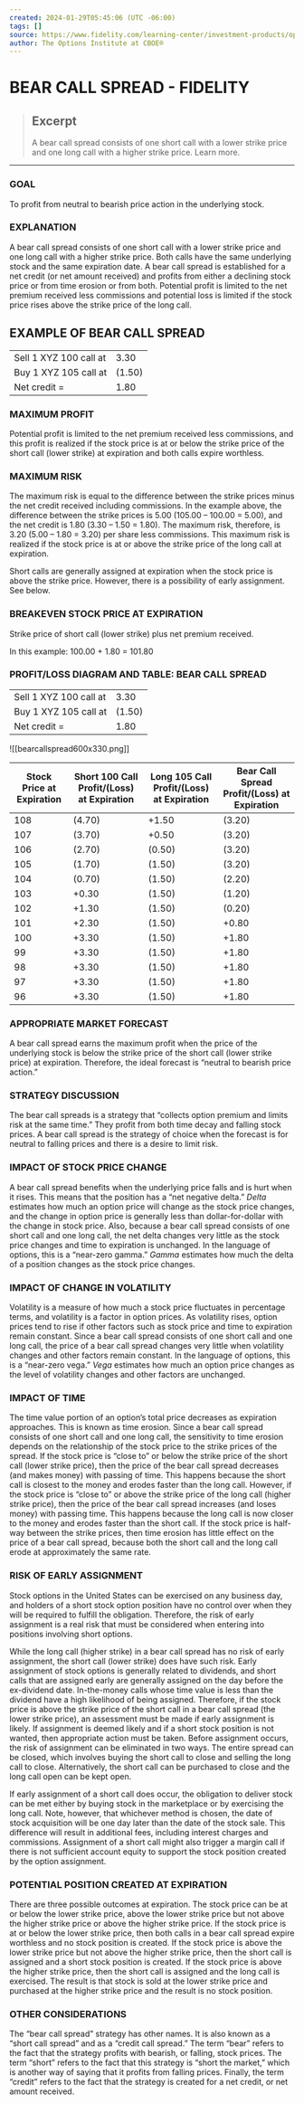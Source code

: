 ```yaml
---
created: 2024-01-29T05:45:06 (UTC -06:00)
tags: []
source: https://www.fidelity.com/learning-center/investment-products/options/options-strategy-guide/bear-call-spread
author: The Options Institute at CBOE®
---
```


# BEAR CALL SPREAD - FIDELITY

> ## Excerpt
> A bear call spread consists of one short call with a lower strike price and one long call with a higher strike price. Learn more.

---
### GOAL

To profit from neutral to bearish price action in the underlying stock.

### EXPLANATION

A bear call spread consists of one short call with a lower strike price and one long call with a higher strike price. Both calls have the same underlying stock and the same expiration date. A bear call spread is established for a net credit (or net amount received) and profits from either a declining stock price or from time erosion or from both. Potential profit is limited to the net premium received less commissions and potential loss is limited if the stock price rises above the strike price of the long call.

## EXAMPLE OF BEAR CALL SPREAD

<table><tbody><tr><td>Sell 1 XYZ 100 call at</td><td>3.30</td></tr><tr><td>Buy 1 XYZ 105 call at</td><td>(1.50)</td></tr><tr><td>Net credit =</td><td>1.80</td></tr></tbody></table>

### MAXIMUM PROFIT

Potential profit is limited to the net premium received less commissions, and this profit is realized if the stock price is at or below the strike price of the short call (lower strike) at expiration and both calls expire worthless.

### MAXIMUM RISK

The maximum risk is equal to the difference between the strike prices minus the net credit received including commissions. In the example above, the difference between the strike prices is 5.00 (105.00 – 100.00 = 5.00), and the net credit is 1.80 (3.30 – 1.50 = 1.80). The maximum risk, therefore, is 3.20 (5.00 – 1.80 = 3.20) per share less commissions. This maximum risk is realized if the stock price is at or above the strike price of the long call at expiration.

Short calls are generally assigned at expiration when the stock price is above the strike price. However, there is a possibility of early assignment. See below.

### BREAKEVEN STOCK PRICE AT EXPIRATION

Strike price of short call (lower strike) plus net premium received.

In this example: 100.00 + 1.80 = 101.80

### PROFIT/LOSS DIAGRAM AND TABLE: BEAR CALL SPREAD

<table><tbody><tr><td>Sell 1 XYZ 100 call at</td><td>3.30</td></tr><tr><td>Buy 1 XYZ 105 call at</td><td>(1.50)</td></tr><tr><td>Net credit =</td><td>1.80</td></tr></tbody></table>

![[bearcallspread600x330.png]]

| Stock Price at Expiration | Short 100 Call Profit/(Loss) at Expiration | Long 105 Call Profit/(Loss) at Expiration | Bear Call Spread Profit/(Loss) at Expiration |
| --- | --- | --- | --- |
| 108 | (4.70) | +1.50 | (3.20) |
| 107 | (3.70) | +0.50 | (3.20) |
| 106 | (2.70) | (0.50) | (3.20) |
| 105 | (1.70) | (1.50) | (3.20) |
| 104 | (0.70) | (1.50) | (2.20) |
| 103 | +0.30 | (1.50) | (1.20) |
| 102 | +1.30 | (1.50) | (0.20) |
| 101 | +2.30 | (1.50) | +0.80 |
| 100 | +3.30 | (1.50) | +1.80 |
| 99 | +3.30 | (1.50) | +1.80 |
| 98 | +3.30 | (1.50) | +1.80 |
| 97 | +3.30 | (1.50) | +1.80 |
| 96 | +3.30 | (1.50) | +1.80 |

### APPROPRIATE MARKET FORECAST

A bear call spread earns the maximum profit when the price of the underlying stock is below the strike price of the short call (lower strike price) at expiration. Therefore, the ideal forecast is “neutral to bearish price action.”

### STRATEGY DISCUSSION

The bear call spreads is a strategy that “collects option premium and limits risk at the same time.” They profit from both time decay and falling stock prices. A bear call spread is the strategy of choice when the forecast is for neutral to falling prices and there is a desire to limit risk.

### IMPACT OF STOCK PRICE CHANGE

A bear call spread benefits when the underlying price falls and is hurt when it rises. This means that the position has a “net negative delta.” _Delta_ estimates how much an option price will change as the stock price changes, and the change in option price is generally less than dollar-for-dollar with the change in stock price. Also, because a bear call spread consists of one short call and one long call, the net delta changes very little as the stock price changes and time to expiration is unchanged. In the language of options, this is a “near-zero gamma.” _Gamma_ estimates how much the delta of a position changes as the stock price changes.

### IMPACT OF CHANGE IN VOLATILITY

Volatility is a measure of how much a stock price fluctuates in percentage terms, and volatility is a factor in option prices. As volatility rises, option prices tend to rise if other factors such as stock price and time to expiration remain constant. Since a bear call spread consists of one short call and one long call, the price of a bear call spread changes very little when volatility changes and other factors remain constant. In the language of options, this is a “near-zero vega.” _Vega_ estimates how much an option price changes as the level of volatility changes and other factors are unchanged.

### IMPACT OF TIME

The time value portion of an option’s total price decreases as expiration approaches. This is known as time erosion. Since a bear call spread consists of one short call and one long call, the sensitivity to time erosion depends on the relationship of the stock price to the strike prices of the spread. If the stock price is “close to” or below the strike price of the short call (lower strike price), then the price of the bear call spread decreases (and makes money) with passing of time. This happens because the short call is closest to the money and erodes faster than the long call. However, if the stock price is “close to” or above the strike price of the long call (higher strike price), then the price of the bear call spread increases (and loses money) with passing time. This happens because the long call is now closer to the money and erodes faster than the short call. If the stock price is half-way between the strike prices, then time erosion has little effect on the price of a bear call spread, because both the short call and the long call erode at approximately the same rate.

### RISK OF EARLY ASSIGNMENT

Stock options in the United States can be exercised on any business day, and holders of a short stock option position have no control over when they will be required to fulfill the obligation. Therefore, the risk of early assignment is a real risk that must be considered when entering into positions involving short options.

While the long call (higher strike) in a bear call spread has no risk of early assignment, the short call (lower strike) does have such risk. Early assignment of stock options is generally related to dividends, and short calls that are assigned early are generally assigned on the day before the ex-dividend date. In-the-money calls whose time value is less than the dividend have a high likelihood of being assigned. Therefore, if the stock price is above the strike price of the short call in a bear call spread (the lower strike price), an assessment must be made if early assignment is likely. If assignment is deemed likely and if a short stock position is not wanted, then appropriate action must be taken. Before assignment occurs, the risk of assignment can be eliminated in two ways. The entire spread can be closed, which involves buying the short call to close and selling the long call to close. Alternatively, the short call can be purchased to close and the long call open can be kept open.

If early assignment of a short call does occur, the obligation to deliver stock can be met either by buying stock in the marketplace or by exercising the long call. Note, however, that whichever method is chosen, the date of stock acquisition will be one day later than the date of the stock sale. This difference will result in additional fees, including interest charges and commissions. Assignment of a short call might also trigger a margin call if there is not sufficient account equity to support the stock position created by the option assignment.

### POTENTIAL POSITION CREATED AT EXPIRATION

There are three possible outcomes at expiration. The stock price can be at or below the lower strike price, above the lower strike price but not above the higher strike price or above the higher strike price. If the stock price is at or below the lower strike price, then both calls in a bear call spread expire worthless and no stock position is created. If the stock price is above the lower strike price but not above the higher strike price, then the short call is assigned and a short stock position is created. If the stock price is above the higher strike price, then the short call is assigned and the long call is exercised. The result is that stock is sold at the lower strike price and purchased at the higher strike price and the result is no stock position.

### OTHER CONSIDERATIONS

The “bear call spread” strategy has other names. It is also known as a “short call spread” and as a “credit call spread.” The term “bear” refers to the fact that the strategy profits with bearish, or falling, stock prices. The term “short” refers to the fact that this strategy is “short the market,” which is another way of saying that it profits from falling prices. Finally, the term “credit” refers to the fact that the strategy is created for a net credit, or net amount received.
